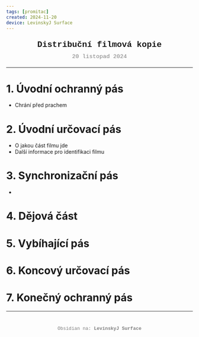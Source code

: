 ```yaml
---
tags: [promitac]
created: 2024-11-20
device: LevinskyJ Surface
---
```

<div style="text-align: center; font-size: 1.6em; font-weight: bold; padding: 10px 0; font-family: Courier New">
  Distribuční filmová kopie
</div>

<div style="text-align: center; color: gray; font-size: 1.1em; margin-bottom: 20px; font-family: Courier New">  20 listopad 2024
</div>

---

# 1. Úvodní ochranný pás
- Chrání před prachem
# 2. Úvodní určovací pás
- O jakou část filmu jde
- Další informace pro identifikaci filmu
# 3. Synchronizační pás
- 
# 4. Dějová část
# 5. Vybíhající pás
# 6. Koncový určovací pás
# 7. Konečný ochranný pás

---

<div style="text-align: center; color: gray; font-size: 0.9em; margin-top: 40px; font-family: Courier New">
  Obsidian na: <strong>LevinskyJ Surface</strong>
</div>
